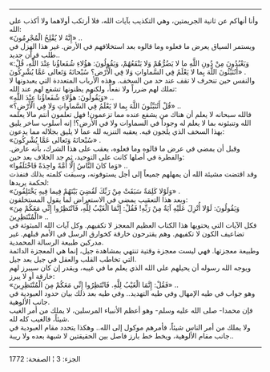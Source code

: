 ------------------------------------------------------------------------

وأنا أنهاكم عن ثانية الجريمتين، وهي التكذيب بآيات الله، فلا أرتكب
أولاهما ولا أكذب على الله:  
«إِنَّهُ لا يُفْلِحُ الْمُجْرِمُونَ» ..  
ويستمر السياق يعرض ما فعلوه وما قالوه بعد استخلافهم في الأرض. غير هذا
الهزل في طلب قرآن جديد..  
«وَيَعْبُدُونَ مِنْ دُونِ اللَّهِ ما لا يَضُرُّهُمْ وَلا يَنْفَعُهُمْ، وَيَقُولُونَ: هؤُلاءِ شُفَعاؤُنا عِنْدَ
اللَّهِ، قُلْ: أَتُنَبِّئُونَ اللَّهَ بِما لا يَعْلَمُ فِي السَّماواتِ وَلا فِي الْأَرْضِ؟ سُبْحانَهُ
وَتَعالى عَمَّا يُشْرِكُونَ» .  
والنفس حين تنحرف لا تقف عند حد من السخف. وهذه الأرباب المتعددة التي
يعبدونها لا تملك لهم ضرراً ولا نفعاً، ولكنهم يظنونها تشفع لهم عند الله:  
«وَيَقُولُونَ: هؤُلاءِ شُفَعاؤُنا عِنْدَ اللَّهِ» ..  
«قُلْ أَتُنَبِّئُونَ اللَّهَ بِما لا يَعْلَمُ فِي السَّماواتِ وَلا فِي الْأَرْضِ؟» ..  
فالله سبحانه لا يعلم أن هناك من يشفع عنده مما تزعمون! فهل تعلمون أنتم
مالا يعلمه الله وتنبئونه بما لا يعلم له وجوداً في السماوات ولا في الأرض؟!
إنه أسلوب ساخر يليق بهذا السخف الذي يلجون فيه. يعقبه التنزيه لله عما لا
يليق بجلاله مما يدعون:  
«سُبْحانَهُ وَتَعالى عَمَّا يُشْرِكُونَ» .  
وقبل أن يمضي في عرض ما قالوه وما فعلوه، يعقب على هذا الشرك، بأنه عارض.
والفطرة في أصلها كانت على التوحيد، ثم جد الخلاف بعد حين:  
«وَما كانَ النَّاسُ إِلَّا أُمَّةً واحِدَةً فَاخْتَلَفُوا» ..  
وقد اقتضت مشيئة الله أن يمهلهم جميعاً إلى أجل يستوفونه، وسبقت كلمته بذلك
فنفذت لحكمة يريدها:  
«وَلَوْلا كَلِمَةٌ سَبَقَتْ مِنْ رَبِّكَ لَقُضِيَ بَيْنَهُمْ فِيما فِيهِ يَخْتَلِفُونَ» .  
وبعد هذا التعقيب يمضي في الاستعراض لما يقول المستخلفون:  
«وَيَقُولُونَ: لَوْلا أُنْزِلَ عَلَيْهِ آيَةٌ مِنْ رَبِّهِ! فَقُلْ: إِنَّمَا الْغَيْبُ لِلَّهِ، فَانْتَظِرُوا إِنِّي
مَعَكُمْ مِنَ الْمُنْتَظِرِينَ» ..  
فكل الآيات التي يحتويها هذا الكتاب العظيم المعجز لا تكفيهم. وكل آيات
الله المبثوثة في تضاعيف الكون لا تكفيهم. وهم يقترحون خارقة كخوارق الرسل
في الأمم قبلهم. غير مدركين طبيعة الرسالة المحمدية.  
وطبيعة معجزتها. فهي ليست معجزة وقتية تنتهي بمشاهدة جيل، إنما هي المعجزة
الدائمة التي تخاطب القلب والعقل في جيل بعد جيل.  
ويوجه الله رسوله أن يحيلهم على الله الذي يعلم ما في غيبه، ويقدر إن كان
سيبرز لهم خارقة أو لا يبرز:  
«فَقُلْ: إِنَّمَا الْغَيْبُ لِلَّهِ. فَانْتَظِرُوا إِنِّي مَعَكُمْ مِنَ الْمُنْتَظِرِينَ» ..  
وهو جواب في طيه الإمهال وفي طيه التهديد.. وفي طيه بعد ذلك بيان حدود
العبودية في جانب الألوهية.  
فإن محمدا- صلى الله عليه وسلم- وهو أعظم الأنبياء المرسلين، لا يملك من
أمر الغيب شيئاً، فالغيب كله لله.  
ولا يملك من أمر الناس شيئاً، فأمرهم موكول إلى الله.. وهكذا يتحدد مقام
العبودية في جانب مقام الألوهية، ويخط خط بارز فاصل بين الحقيقتين لا شبهة
بعده ولا ريبة..

------------------------------------------------------------------------

الجزء: 3 ¦ الصفحة: 1772
